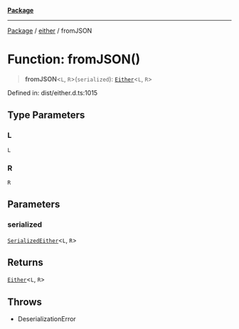 [**Package**](../../README.md)

***

[Package](../../modules.md) / [either](../README.md) / fromJSON

# Function: fromJSON()

> **fromJSON**\<`L`, `R`\>(`serialized`): [`Either`](../type-aliases/Either.md)\<`L`, `R`\>

Defined in: dist/either.d.ts:1015

## Type Parameters

### L

`L`

### R

`R`

## Parameters

### serialized

[`SerializedEither`](../type-aliases/SerializedEither.md)\<`L`, `R`\>

## Returns

[`Either`](../type-aliases/Either.md)\<`L`, `R`\>

## Throws

- DeserializationError
